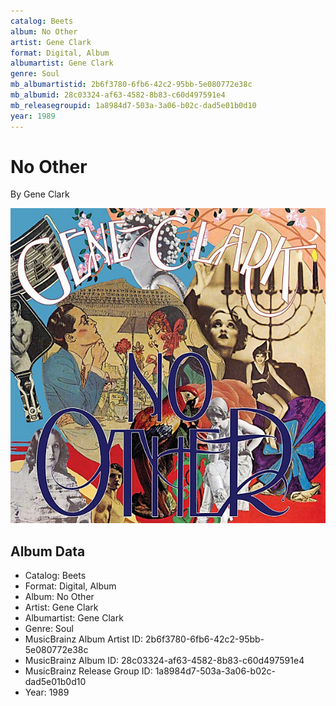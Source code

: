 ```yaml
---
catalog: Beets
album: No Other
artist: Gene Clark
format: Digital, Album
albumartist: Gene Clark
genre: Soul
mb_albumartistid: 2b6f3780-6fb6-42c2-95bb-5e080772e38c
mb_albumid: 28c03324-af63-4582-8b83-c60d497591e4
mb_releasegroupid: 1a8984d7-503a-3a06-b02c-dad5e01b0d10
year: 1989
---
```


# No Other

By Gene Clark

![](../../assets/beetscovers/Gene_Clark-No_Other.jpg)

## Album Data

- Catalog: Beets
- Format: Digital, Album
- Album: No Other
- Artist: Gene Clark
- Albumartist: Gene Clark
- Genre: Soul
- MusicBrainz Album Artist ID: 2b6f3780-6fb6-42c2-95bb-5e080772e38c
- MusicBrainz Album ID: 28c03324-af63-4582-8b83-c60d497591e4
- MusicBrainz Release Group ID: 1a8984d7-503a-3a06-b02c-dad5e01b0d10
- Year: 1989

